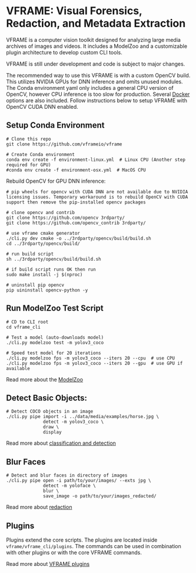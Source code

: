 # VFRAME: Visual Forensics, Redaction, and Metadata Extraction

VFRAME is a computer vision toolkit designed for analyzing large media archives of images and videos. It includes a ModelZoo and a customizable plugin architecture to develop custom CLI tools. 

VFRAME is still under development and code is subject to major changes.

The recommended way to use this VFRAME is with a custom OpenCV build. This utilizes NVIDIA GPUs for DNN inference and omits unused modules. The Conda environment yaml only includes a general CPU version of OpenCV, however CPU inference is too slow for production. Several [Docker](docker/) options are also included. Follow instructions below to setup VFRAME with OpenCV CUDA DNN enabled.

## Setup Conda Environment

```
# Clone this repo
git clone https://github.com/vframeio/vframe

# Create Conda environment
conda env create -f environment-linux.yml  # Linux CPU (Another step required for GPU)
#conda env create -f environment-osx.yml  # MacOS CPU
```

Rebuild OpenCV for GPU DNN inference:
```
# pip wheels for opencv with CUDA DNN are not available due to NVIDIA licensing issues. Temporary workaround is to rebuild OpenCV with CUDA support then remove the pip-installed opencv packages

# clone opencv and contrib
git clone https://github.com/opencv 3rdparty/
git clone https://github.com/opencv_contrib 3rdparty/

# use vframe cmake generator
./cli.py dev cmake -o ../3rdparty/opencv/build/build.sh
cd ../3rdparty/opencv/build/

# run build script
sh ../3rdparty/opencv/build/build.sh

# if build script runs OK then run 
sudo make install -j $(nproc)

# uninstall pip opencv
pip uininstall opencv-python -y
```


## Run ModelZoo Test Script
```
# CD to CLI root
cd vframe_cli

# Test a model (auto-downloads model)
./cli.py modelzoo test -m yolov3_coco

# Speed test model for 20 iterations
./cli.py modelzoo fps -m yolov3_coco --iters 20 --cpu  # use CPU
./cli.py modelzoo fps -m yolov3_coco --iters 20 --gpu  # use GPU if available
```

Read more about the [ModelZoo](docs/modelzoo.md)

## Detect Basic Objects:
```
# Detect COCO objects in an image
./cli.py pipe import -i ../data/media/examples/horse.jpg \
              detect -m yolov3_coco \
              draw \
              display
```

Read more about [classification and detection](docs/examples.md)

## Blur Faces
```
# Detect and blur faces in directory of images
./cli.py pipe open -i path/to/your/images/ --exts jpg \
              detect -m yoloface \
              blur \
              save_image -o path/to/your/images_redacted/
```

Read more about [redaction](docs/redaction.md)

## Plugins

Plugins extend the core scripts. The plugins are located inside `vframe/vframe_cli/plugins`. The commands can be used in combination with other plugins or with the core VFRAME commands. 

Read more about [VFRAME plugins](docs/plugins.md)

